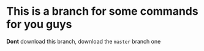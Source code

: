 # This is a branch for some commands for you guys


**Dont** download this branch, download the `master` branch one
